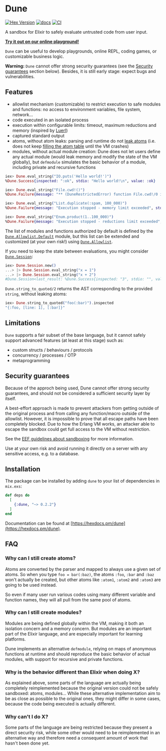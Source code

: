 # Dune

[![Hex Version](https://img.shields.io/hexpm/v/dune.svg)](https://hex.pm/packages/dune)
[![docs](https://img.shields.io/badge/docs-hexpm-blue.svg)](https://hexdocs.pm/dune/)
[![CI](https://github.com/functional-rewire/dune/workflows/CI/badge.svg)](https://github.com/functional-rewire/dune/actions?query=workflow%3ACI)

A sandbox for Elixir to safely evaluate untrusted code from user input.

[**Try it out on our online playground!**](https://playground.functional-rewire.com/)

`Dune` can be useful to develop playgrounds, online REPL, coding games, or
customizable business logic.

**Warning:** `Dune` cannot offer strong security guarantees (see the
[Security guarantees](#security-guarantees) section below). Besides, it is still
early stage: expect bugs and vulnerabilities.

## Features

- allowlist mechanism (customizable) to restrict execution to safe modules and
  functions: no access to environment variables, file system, network...
- code executed in an isolated process
- execution within configurable limits: timeout, maximum reductions and memory
  (inspired by [Luerl](https://github.com/rvirding/luerl))
- captured standard output
- atoms, without atom leaks: parsing and runtime do not
  [leak atoms](https://hexdocs.pm/elixir/String.html#to_atom/1) (i.e. does not
  keep
  [filling the atom table](https://learnyousomeerlang.com/starting-out-for-real#atoms)
  until the VM crashes)
- modules, without actual module creation: Dune does not let users define any
  actual module (would leak memory and modify the state of the VM globally), but
  `defmodule` simulates the basic behavior of a module, including private and
  recursive functions

```elixir
iex> Dune.eval_string("IO.puts('Hello world!')")
%Dune.Success{inspected: ":ok", stdio: "Hello world!\n", value: :ok}

iex> Dune.eval_string("File.cwd!()")
%Dune.Failure{message: "** (DuneRestrictedError) function File.cwd!/0 is restricted", type: :restricted}

iex> Dune.eval_string("List.duplicate(:spam, 100_000)")
%Dune.Failure{message: "Execution stopped - memory limit exceeded", stdio: "", type: :memory}

iex> Dune.eval_string("Enum.product(1..100_000)")
%Dune.Failure{message: "Execution stopped - reductions limit exceeded", stdio: "", type: :reductions}
```

The list of modules and functions authorized by default is defined by the
[`Dune.Allowlist.Default`](https://hexdocs.pm/dune/Dune.Allowlist.Default.html#module-allowed-modules-functions)
module, but this list can be extended and customized (at your own risk!) using
[`Dune.Allowlist`](https://hexdocs.pm/dune/Dune.Allowlist.html).

If you need to keep the state between evaluations, you might consider
[`Dune.Session`](https://hexdocs.pm/dune/Dune.Session.html):

```elixir
iex> Dune.Session.new()
...> |> Dune.Session.eval_string("x = 1")
...> |> Dune.Session.eval_string("x + 2")
#Dune.Session<last_result: %Dune.Success{inspected: "3", stdio: "", value: 3}, ...>
```

`Dune.string_to_quoted/2` returns the AST corresponding to the provided `string`, without leaking atoms:

```elixir
iex> Dune.string_to_quoted("foo(:bar)").inspected
"{:foo, [line: 1], [:bar]}"
```

## Limitations

`Dune` supports a fair subset of the base language, but it cannot safely support
advanced features (at least at this stage) such as:

- custom structs / behaviours / protocols
- concurrency / processes / OTP
- metaprogramming

## Security guarantees

Because of the approch being used, Dune cannot offer strong security guarantees,
and should not be considered a sufficient security layer by itself.

A best-effort approach is made to prevent attackers from getting outside of the
original process and from calling any function/macro outside of the allowlist.
However, it is impossible to prove that all escape paths have been completely
blocked. Due to how the Erlang VM works, an attacker able to escape the sandbox
could get full access to the VM without restriction.

See the
[EEF guidelines about sandboxing](https://erlef.github.io/security-wg/secure_coding_and_deployment_hardening/sandboxing)
for more information.

Use at your own risk and avoid running it directly on a server with any
sensitive access, e.g. to a database.

## Installation

The package can be installed by adding `dune` to your list of dependencies in
`mix.exs`:

```elixir
def deps do
  [
    {:dune, "~> 0.2.2"}
  ]
end
```

Documentation can be found at
[https://hexdocs.pm/dune](https://hexdocs.pm/dune).

## FAQ

### Why can I still create atoms?

Atoms are converted by the parser and mapped to always use a given set of atoms.
So when you type `foo = bar(:baz)`, the atoms `:foo`, `:bar` and `:baz` won't
actually be created, but other atoms like `:atom1`, `:atom2` and `:atom3` are
going to be used instead.

So even if many user run various codes using many different variable and
function names, they will all pull from the same pool of atoms.

### Why can I still create modules?

Modules are being defined globally within the VM, making it both an isolation
concern and a memory concern. But modules are an important part of the Elixir
language, and are especially important for learning platforms.

Dune implements an alternative `defmodule`, relying on maps of anonymous
functions at runtime and should reproduce the basic behavior of actual modules,
with support for recursive and private functions.

### Why is the behavior different than Elixir when doing X?

As explained above, some parts of the language are actually being completely
reimplemented because the original version could not be safely sandboxed: atoms,
modules... While these alternative implementation aim to be as close as possible
to the original ones, they might differ in some cases, because the code being
executed is actually different.

### Why can't I do X?

Some parts of the language are being restricted because they present a direct
security risk, while some other would need to be reimplemented in an alternative
way and therefore need a consequent amount of work that hasn't been done yet.
